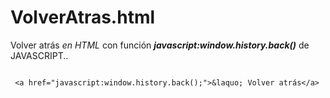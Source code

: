 # VolverAtras.html
Volver atrás *en HTML* con función ***javascript:window.history.back()*** de JAVASCRIPT..

```

 <a href="javascript:window.history.back();">&laquo; Volver atrás</a> 
 
```
